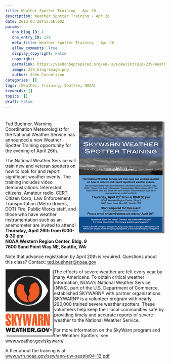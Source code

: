 ```yaml
---
title: Weather Spotter Training - Apr 26
description: Weather Spotter Training - Apr 26
date: 2012-03-20T15:56:00Z
params:
   dnn_blog_ID: 1
   dnn_entry_ID: 239
   meta_title: Weather Spotter Training - Apr 26
   allow_comments: True
   display_copyright: False
   copyright: 
   permalink: https://vashonbeprepared.org/en-us/Home/EntryId/239/Weather-Spotter-Training-Apr-26
   image: 239_blog-image.png
   author: John Cornelison
categories: []
tags: [Weather, training, Seattle, NOAA]
keywords: []
topics: []
draft: False
---
```


<div style="float: none; margin: 0px; padding: 4px 0px;" class="wlWriterHeaderFooter"> </div>
<p><a target="_blank" href="www.wrh.noaa.gov/sew/ann-uw-seattle04-12.pdf"><img width="273" height="355" align="right" src="/images/dnnBlog/1/239/Windows-Live-Writer-64df717119d2_67C0-image_3.png" alt="image" title="image" style="background-image: none; border-width: 0px; margin: 0px 0px 5px 5px; padding-left: 0px; padding-right: 0px; display: inline; padding-top: 0px; float: right; border-style: solid;" /></a>Ted Buehner, Warning Coordination Meteorologist for the National Weather Service has announced a new Weather Spotter Training opportunity for the evening of April 26th.&nbsp; </p>
<p>The National Weather Service will train new and veteran spotters on how to look for and report significant weather events. The training includes video demonstrations. Interested citizens, Amateur radio, CERT, Citizen Corp, Law Enforcement, Transportation (Metro drivers, DOT) Fire, Public Works staff, and those who have weather instrumentation such as an anemometer are invited to attend!    <br />
<strong>Thursday, April 26th from 6:00-8:30 pm      <br />
NOAA Western Region Center, Bldg. 9       <br />
7600 Sand Point Way NE, Seattle, WA</strong></p>
<p>Note that advance registration by April 20th is required. Questions about this class? Contact: <a href="mailto:ted.buehner@noaa.gov">ted.buehner@noaa.gov</a></p>
<p><a border="0" alt="SkywarnLogoTxtOutln2" align="left" href="/images/dnnBlog/1/239/Windows-Live-Writer-64df717119d2_67C0-SkywarnLogoTxtOutln2_2.gif" title="SkywarnLogoTxtOutln2" style="background-image: none; border-width: 0px; padding-left: 0px; padding-right: 0px; display: inline; float: left; padding-top: 0px;"><img alt="" width="154" height="214" src="/images/dnnBlog/1/239/Windows-Live-Writer-64df717119d2_67C0-SkywarnLogoTxtOutln2_thumb.gif" /></a>The effects of severe weather are felt every year by many Americans. To obtain critical weather information, NOAA's National Weather Service (NWS), part of the U.S. Department of Commerce, established SKYWARN&reg; with partner organizations. SKYWARN&reg; is a volunteer program with nearly 290,000 trained severe weather spotters. These volunteers help keep their local communities safe by providing timely and accurate reports of severe weather to the National Weather Service. </p>
<p>For more information on the SkyWarn program and the Weather Spotters, see&nbsp; <br />
<a href="http://www.weather.gov/skywarn/">www.weather.gov/skywarn/</a></p>
<p>A flier about the training is at:    <br />
<a href="http://www.wrh.noaa.gov/sew/ann-uw-seattle04-12.pdf">www.wrh.noaa.gov/sew/ann-uw-seattle04-12.pdf</a></p>
